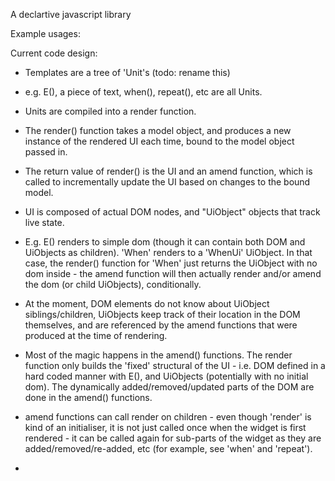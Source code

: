A declartive javascript library

Example usages:



Current code design:

- Templates are a tree of 'Unit's (todo: rename this)
- e.g. E(), a piece of text, when(), repeat(), etc are all Units.
- Units are compiled into a render function.
- The render() function takes a model object, and produces a new instance of the rendered UI each time, bound to the model object passed in.
- The return value of render() is the UI and an amend function, which is called to incrementally update the UI based on changes to the bound model.
- UI is composed of actual DOM nodes, and "UiObject" objects that track live state.
- E.g. E() renders to simple dom (though it can contain both DOM and UiObjects as children). 'When' renders to a 'WhenUi' UiObject. In that case, the render() function for 'When' just returns the UiObject with no dom inside - the amend function will then actually render and/or amend the dom (or child UiObjects), conditionally.
- At the moment, DOM elements do not know about UiObject siblings/children, UiObjects keep track of their location in the DOM themselves, and are referenced by the amend functions that were produced at the time of rendering.
- Most of the magic happens in the amend() functions. The render function only builds the 'fixed' structural of the UI - i.e. DOM defined in a hard coded manner with E(), and UiObjects (potentially with no initial dom). The dynamically added/removed/updated parts of the DOM are done in the amend() functions.
- amend functions can call render on children - even though 'render' is kind of an initialiser, it is not just called once when the widget is first rendered - it can be called again for sub-parts of the widget as they are added/removed/re-added, etc (for example, see 'when' and 'repeat').


- 
